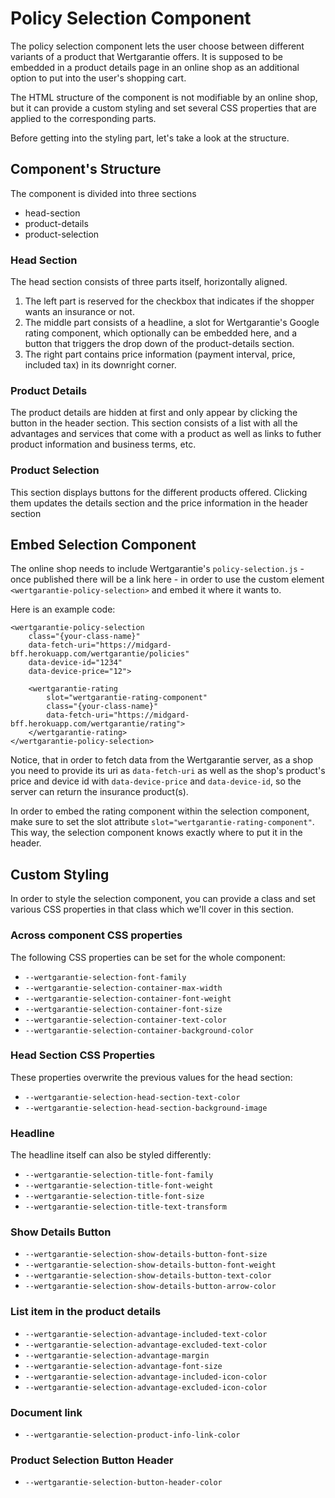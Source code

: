 # Policy Selection Component

The policy selection component lets the user choose between different variants of a product that Wertgarantie offers.
It is supposed to be embedded in a product details page in an online shop as an additional option to put into the user's shopping cart.

The HTML structure of the component is not modifiable by an online shop, but it can provide a custom styling and set several CSS properties that are applied to the corresponding parts.

Before getting into the styling part, let's take a look at the structure.

## Component's Structure
The component is divided into three sections
* head-section
* product-details
* product-selection

### Head Section
The head section consists of three parts itself, horizontally aligned.

1. The left part is reserved for the checkbox that indicates if the shopper wants an insurance or not.
2. The middle part consists of a headline, a slot for Wertgarantie's Google rating component, which optionally can be embedded here, and a button that triggers the drop down of the product-details section.
3. The right part contains price information (payment interval, price, included tax) in its downright corner.

### Product Details
The product details are hidden at first and only appear by clicking the button in the header section. This section consists of a list with all the advantages and services that come with a product as well as links to futher product information and business terms, etc.

### Product Selection
This section displays buttons for the different products offered. Clicking them updates the details section and the price information in the header section


## Embed Selection Component
The online shop needs to include Wertgarantie's `policy-selection.js` - once published there will be a link here - in order to use the custom element `<wertgarantie-policy-selection>` and embed it where it wants to.

Here is an example code:

```
<wertgarantie-policy-selection
    class="{your-class-name}"
    data-fetch-uri="https://midgard-bff.herokuapp.com/wertgarantie/policies"
    data-device-id="1234"
    data-device-price="12">

    <wertgarantie-rating 
        slot="wertgarantie-rating-component" 
        class="{your-class-name}"
        data-fetch-uri="https://midgard-bff.herokuapp.com/wertgarantie/rating">
    </wertgarantie-rating>
</wertgarantie-policy-selection>
```

Notice, that in order to fetch data from the Wertgarantie server, as a shop you need to provide its uri as `data-fetch-uri` as well as the shop's product's price and device id with `data-device-price` and `data-device-id`, so the server can return the insurance product(s).

In order to embed the rating component within the selection component, make sure to set the slot attribute `slot="wertgarantie-rating-component"`. This way, the selection component knows exactly where to put it in the header.

## Custom Styling

In order to style the selection component, you can provide a class and set various CSS properties in that class which we'll cover in this section.

### Across component CSS properties
The following CSS properties can be set for the whole component:

* `--wertgarantie-selection-font-family`
* `--wertgarantie-selection-container-max-width`
* `--wertgarantie-selection-container-font-weight`
* `--wertgarantie-selection-container-font-size`
* `--wertgarantie-selection-container-text-color`
* `--wertgarantie-selection-container-background-color`

### Head Section CSS Properties
These properties overwrite the previous values for the head section:

* `--wertgarantie-selection-head-section-text-color`
* `--wertgarantie-selection-head-section-background-image`

### Headline
The headline itself can also be styled differently:

* `--wertgarantie-selection-title-font-family`
* `--wertgarantie-selection-title-font-weight`
* `--wertgarantie-selection-title-font-size`
* `--wertgarantie-selection-title-text-transform`

### Show Details Button

* `--wertgarantie-selection-show-details-button-font-size`
* `--wertgarantie-selection-show-details-button-font-weight`
* `--wertgarantie-selection-show-details-button-text-color`
* `--wertgarantie-selection-show-details-button-arrow-color`

### List item in the product details

* `--wertgarantie-selection-advantage-included-text-color`
* `--wertgarantie-selection-advantage-excluded-text-color`
* `--wertgarantie-selection-advantage-margin`
* `--wertgarantie-selection-advantage-font-size`
* `--wertgarantie-selection-advantage-included-icon-color`
* `--wertgarantie-selection-advantage-excluded-icon-color`

### Document link

* `--wertgarantie-selection-product-info-link-color`

### Product Selection Button Header

* `--wertgarantie-selection-button-header-color`